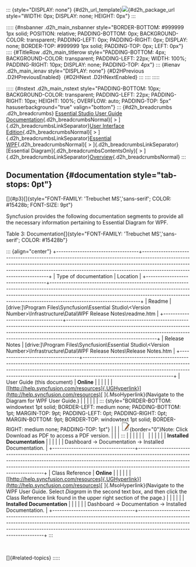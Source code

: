 ::: {style="DISPLAY: none"}
[](ms-xhelp:///?Id=d2h_url_template){#d2h_url_template}![](!package_url!){#d2h_package_url style="WIDTH: 0px; DISPLAY: none; HEIGHT: 0px"}
:::

::::: {#nsbanner .d2h_main_nsbanner style="BORDER-BOTTOM: #999999 1px solid; POSITION: relative; PADDING-BOTTOM: 0px; BACKGROUND-COLOR: transparent; PADDING-LEFT: 0px; PADDING-RIGHT: 0px; DISPLAY: none; BORDER-TOP: #999999 1px solid; PADDING-TOP: 0px; LEFT: 0px"}
:::: {#TitleRow .d2h_main_titlerow style="PADDING-BOTTOM: 4px; BACKGROUND-COLOR: transparent; PADDING-LEFT: 22px; WIDTH: 100%; PADDING-RIGHT: 10px; DISPLAY: none; PADDING-TOP: 4px"}
::: {#ienav .d2h_main_ienav style="DISPLAY: none"}
[](ms-xhelp:///?Id=37cf16a8-29d0-418f-9e6e-95d127e8be61){#D2HPrevious .D2HPreviousEnabled}  [](ms-xhelp:///?Id=62841985-0f5a-4798-98bb-d98afe6c71f6){#D2HNext .D2HNextEnabled}
:::
::::
:::::

::::: {#nstext .d2h_main_nstext style="PADDING-BOTTOM: 10px; BACKGROUND-COLOR: transparent; PADDING-LEFT: 22px; PADDING-RIGHT: 10px; HEIGHT: 100%; OVERFLOW: auto; PADDING-TOP: 5px" hasuserbackground="true" valign="bottom"}
::: {#d2h_breadcrumbs .d2h_breadcrumbs}
[Essential Studio User Guide Documentation](ms-xhelp:///?Id=12457748-09e3-4d74-a240-8e049cedf030){.d2h_breadcrumbsNormal}[ \> ]{.d2h_breadcrumbsLinkSeparator}[User Interface Edition](ms-xhelp:///?Id=c29296b7-531c-413b-a0ec-488ca1f7f669){.d2h_breadcrumbsNormal}[ \> ]{.d2h_breadcrumbsLinkSeparator}[Essential WPF](ms-xhelp:///?Id=7f4f82c5-151c-4262-94d0-75c4626c77bc){.d2h_breadcrumbsNormal}[ \> ]{.d2h_breadcrumbsLinkSeparator}[Essential Diagram]{.d2h_breadcrumbsContentsOnly}[ \> ]{.d2h_breadcrumbsLinkSeparator}[Overview](ms-xhelp:///?Id=11ed3a5b-f606-4e27-b232-e6e7ff6df7d7){.d2h_breadcrumbsNormal}
:::

## Documentation {#documentation style="tab-stops: 0pt"}

[]{#p3}[]{style="FONT-FAMILY: 'Trebuchet MS','sans-serif'; COLOR: #15428b; FONT-SIZE: 9pt"} 

Syncfusion provides the following documentation segments to provide all the necessary information pertaining to Essential Diagram for WPF.

Table 3: Documentation[]{style="FONT-FAMILY: 'Trebuchet MS','sans-serif'; COLOR: #15428b"}

::: {align="center"}
+-----------------------------------+--------------------------------------------------------------------------------------------------------------------------------------------------------------------------------------------------------------------------------------------------------------------------------+
| Type of documentation             | Location                                                                                                                                                                                                                                                                       |
+-----------------------------------+--------------------------------------------------------------------------------------------------------------------------------------------------------------------------------------------------------------------------------------------------------------------------------+
| Readme                            | \[drive:\]\\Program Files\\Syncfusion\\Essential Studio\\\<Version Number\>\\Infrastructure\\Data\\WPF Release Notes\\readme.htm                                                                                                                                               |
+-----------------------------------+--------------------------------------------------------------------------------------------------------------------------------------------------------------------------------------------------------------------------------------------------------------------------------+
| Release Notes                     | \[drive:\]\\Program Files\\Syncfusion\\Essential Studio\\\<Version Number\>\\Infrastructure\\Data\\WPF Release Notes\\Release Notes.htm                                                                                                                                        |
+-----------------------------------+--------------------------------------------------------------------------------------------------------------------------------------------------------------------------------------------------------------------------------------------------------------------------------+
| User Guide (this document)        | **Online**                                                                                                                                                                                                                                                                     |
|                                   |                                                                                                                                                                                                                                                                                |
|                                   | [[http://help.syncfusion.com/resources]{.UGHyperlink}](http://help.syncfusion.com/resources)[ ]{.MsoHyperlink}(Navigate to the Diagram for WPF User Guide.)                                                                                                                    |
|                                   |                                                                                                                                                                                                                                                                                |
|                                   | ::: {style="BORDER-BOTTOM: windowtext 1pt solid; BORDER-LEFT: medium none; PADDING-BOTTOM: 1pt; MARGIN-TOP: 9pt; PADDING-LEFT: 0pt; PADDING-RIGHT: 0pt; MARGIN-BOTTOM: 9pt; BORDER-TOP: windowtext 1pt solid; BORDER-RIGHT: medium none; PADDING-TOP: 1pt"}                    |
|                                   | ![](ImagesExt/image82_8.jpg){border="0"}Note: Click Download as PDF to access a PDF version.                                                                                                                                                                                   |
|                                   | :::                                                                                                                                                                                                                                                                            |
|                                   |                                                                                                                                                                                                                                                                                |
|                                   |                                                                                                                                                                                                                                                                                |
|                                   |                                                                                                                                                                                                                                                                                |
|                                   | **Installed Documentation**                                                                                                                                                                                                                                                    |
|                                   |                                                                                                                                                                                                                                                                                |
|                                   | Dashboard -\> Documentation -\> Installed Documentation.                                                                                                                                                                                                                       |
+-----------------------------------+--------------------------------------------------------------------------------------------------------------------------------------------------------------------------------------------------------------------------------------------------------------------------------+
| Class Reference                   | **Online**                                                                                                                                                                                                                                                                     |
|                                   |                                                                                                                                                                                                                                                                                |
|                                   | [[http://help.syncfusion.com/resources]{.UGHyperlink}](http://help.syncfusion.com/resources)[ ]{.MsoHyperlink}(Navigate to the WPF User Guide. Select *Diagram* in the second text box, and then click the Class Reference link found in the upper right section of the page.) |
|                                   |                                                                                                                                                                                                                                                                                |
|                                   | **Installed Documentation**                                                                                                                                                                                                                                                    |
|                                   |                                                                                                                                                                                                                                                                                |
|                                   | Dashboard -\> Documentation -\> Installed Documentation.                                                                                                                                                                                                                       |
+-----------------------------------+--------------------------------------------------------------------------------------------------------------------------------------------------------------------------------------------------------------------------------------------------------------------------------+
:::

 

[]{#related-topics}
:::::
